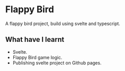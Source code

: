 # Flappy Bird

A flappy bird project, build using svelte and typescript.

## What have I learnt

- Svelte.
- Flappy Bird game logic.
- Publishing svelte project on Github pages.
